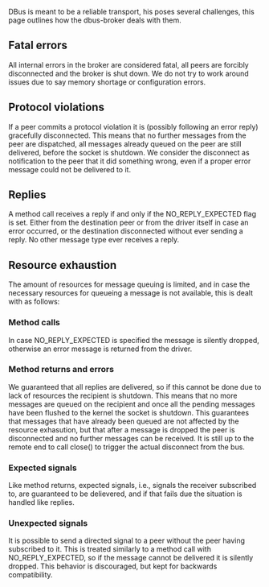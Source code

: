 DBus is meant to be a reliable transport, his poses several challenges, this page outlines how the dbus-broker deals with them.

## Fatal errors

All internal errors in the broker are considered fatal, all peers are forcibly disconnected
and the broker is shut down. We do not try to work around issues due to say memory shortage or
configuration errors.

## Protocol violations

If a peer commits a protocol violation it is (possibly following an error reply) gracefully
disconnected. This means that no further messages from the peer are dispatched, all messages
already queued on the peer are still delivered, before the socket is shutdown. We consider
the disconnect as notification to the peer that it did something wrong, even if a proper error
message could not be delivered to it.

## Replies

A method call receives a reply if and only if the NO_REPLY_EXPECTED flag is set. Either from
the destination peer or from the driver itself in case an error occurred, or the destination
disconnected without ever sending a reply. No other message type ever receives a reply.

## Resource exhaustion 

The amount of resources for message queuing is limited, and in case the necessary resources
for queueing a message is not available, this is dealt with as follows:

### Method calls

In case NO_REPLY_EXPECTED is specified the message is silently dropped, otherwise an error
message is returned from the driver.

### Method returns and errors

We guaranteed that all replies are delivered, so if this cannot be done due to lack of
resources the recipient is shutdown. This means that no more messages are queued on the
recipient and once all the pending messages have been flushed to the kernel the socket is
shutdown. This guarantees that messages that have already been queued are not affected by
the resource exhasution, but that after a message is dropped the peer is disconnected and
no further messages can be received. It is still up to the remote end to call close() to
trigger the actual disconnect from the bus.

### Expected signals

Like method returns, expected signals, i.e., signals the receiver subscribed to, are guaranteed
to be delievered, and if that fails due the situation is handled like replies.

### Unexpected signals

It is possible to send a directed signal to a peer without the peer having subscribed to it.
This is treated similarly to a method call with NO_REPLY_EXPECTED, so if the message cannot
be delivered it is silently dropped. This behavior is discouraged, but kept for backwards
compatibility.
